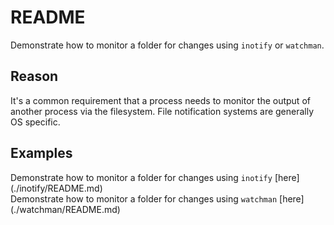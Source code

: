 # README

Demonstrate how to monitor a folder for changes using `inotify` or `watchman`.  

## Reason

It's a common requirement that a process needs to monitor the output of another process via the filesystem.  File notification systems are generally OS specific.  

## Examples

Demonstrate how to monitor a folder for changes using `inotify` [here]
(./inotify/README.md)  
Demonstrate how to monitor a folder for changes using `watchman` [here]
(./watchman/README.md)  
